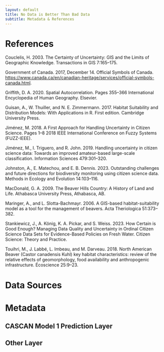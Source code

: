 ```yaml
---
layout: default
title: No Data is Better Than Bad Data
subtitle: Metadata & References
---
```


# References

Couclelis, H. 2003. The Certainty of Uncertainty: GIS and the Limits of Geographic Knowledge. Transactions in GIS 7:165–175.

Government of Canada. 2017, December 14. Official Symbols of Canada. https://www.canada.ca/en/canadian-heritage/services/official-symbols-canada.html.

Griffith, D. A. 2020. Spatial Autocorrelation. Pages 355–366 International Encyclopedia of Human Geography. Elsevier.

Guisan, A., W. Thuiller, and N. E. Zimmermann. 2017. Habitat Suitability and Distribution Models: With Applications in R. First edition. Cambridge University Press.

Jiménez, M. 2018. A First Approach for Handling Uncertainty in Citizen Science. Pages 1–8 2018 IEEE International Conference on Fuzzy Systems (FUZZ-IEEE).

Jiménez, M., I. Triguero, and R. John. 2019. Handling uncertainty in citizen science data: Towards an improved amateur-based large-scale classification. Information Sciences 479:301–320.

Johnston, A., E. Matechou, and E. B. Dennis. 2023. Outstanding challenges and future directions for biodiversity monitoring using citizen science data. Methods in Ecology and Evolution 14:103–116.

MacDonald, G. A. 2009. The Beaver Hills Country: A History of Land and Life. Athabasca University Press, Athabasca, AB.

Maringer, A., and L. Slotta-Bachmayr. 2006. A GIS-based habitat-suitability model as a tool for the management of beavers. Acta Theriologica 51:373–382.

Stankiewicz, J., A. König, K. A. Pickar, and S. Weiss. 2023. How Certain is Good Enough? Managing Data Quality and Uncertainty in Ordinal Citizen Science Data Sets for Evidence-Based Policies on Fresh Water. Citizen Science: Theory and Practice.

Touihri, M., J. Labbé, L. Imbeau, and M. Darveau. 2018. North American Beaver (Castor canadensis Kuhl) key habitat characteristics: review of the relative effects of geomorphology, food availability and anthropogenic infrastructure. Écoscience 25:9–23.


# Data Sources

# Metadata

## CASCAN Model 1 Prediction Layer

## Other Layer
